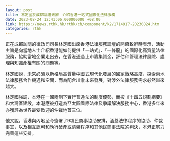 ```yaml
---
layout: post
title: 林定國於成都論壇致辭　介紹香港一站式國際化法律服務
date: 2023-08-24 12:41:06.000000000 +08:00
link: https://news.rthk.hk/rthk/ch/component/k2/1714917-20230824.htm
categories: rthk
---
```


正在成都訪問的律政司司長林定國出席香港法律服務論壇的開幕致辭時表示，活動主旨是向當地人士介紹香港能如何提供「一站式」、「一條龍」的國際化高質量法律服務，協助當地企業走出去，在香港通過上市籌集資金，評估和管理法律風險、處理與知識產權有關的問題等。

林定國說，未來必須以新格局高質量中國式現代化發展的國家戰略高度，探索兩地法律服務合作機遇和空間，而為配合川渝未來發展，對涉外法律服務需求必然越來越大。

林定國強調，本港在一國兩制下實行普通法的制度優勢，而按《十四五規劃綱要》和大灣區建設，本港應被打造為亞太區國際法律及爭議解決服務中心，香港多年來亦獲評為世界最受歡迎的仲裁地首三位。

他又說，香港與內地至今簽署了9項民商事協助安排，涵蓋法律程序的協助、仲裁事宜，以及相互認可和執行破產或清盤程序和其他民商事法院的判決，本港正努力完善這些安排。
